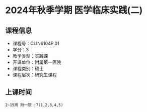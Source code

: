 # 2024年秋季学期 医学临床实践(二) 






## 课程信息

- 课程号：CLIN6104P.01
- 学分：3
- 教学类型：实践课
- 开课单位：附属第一医院
- 课程类别：硕士
- 课程层次：研究生课程

## 上课时间

```
2~15周 附一院 :7(1,2,3,4,5)
```


